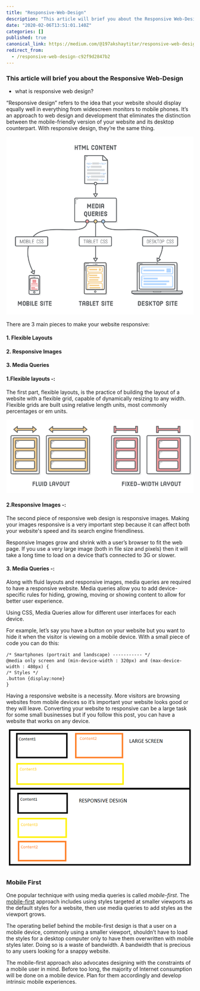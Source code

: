 ```yaml
---
title: "Responsive-Web-Design"
description: "This article will brief you about the Responsive Web-Design"
date: "2020-02-06T13:51:01.140Z"
categories: []
published: true
canonical_link: https://medium.com/@197akshaytitar/responsive-web-design-c92f9d2847b2
redirect_from:
  - /responsive-web-design-c92f9d2847b2
---
```


### This article will brief you about the Responsive Web-Design

-   what is responsive web design?

“Responsive design” refers to the idea that your website should display equally well in everything from widescreen monitors to mobile phones. It’s an approach to web design and development that eliminates the distinction between the mobile-friendly version of your website and its desktop counterpart. With responsive design, they’re the same thing.

![The basic concept of web design](./asset-1.png)

There are 3 main pieces to make your website responsive:

#### 1\. Flexible Layouts

#### 2\. Responsive Images

#### 3\. Media Queries

#### 1.Flexible layouts -:

The first part, flexible layouts, is the practice of building the layout of a website with a flexible grid, capable of dynamically resizing to any width. Flexible grids are built using relative length units, most commonly percentages or em units.

![](./asset-2.png)

#### 2.Responsive Images -:

The second piece of responsive web design is responsive images. Making your images responsive is a very important step because it can affect both your website's speed and its search engine friendliness.

Responsive Images grow and shrink with a user’s browser to fit the web page. If you use a very large image (both in file size and pixels) then it will take a long time to load on a device that’s connected to 3G or slower.

#### 3\. Media Queries -:

Along with fluid layouts and responsive images, media queries are required to have a responsive website. Media queries allow you to add device-specific rules for hiding, growing, moving or showing content to allow for better user experience.

Using CSS, Media Queries allow for different user interfaces for each device.

For example, let’s say you have a button on your website but you want to hide it when the visitor is viewing on a mobile device. With a small piece of code you can do this:

```
/* Smartphones (portrait and landscape) ----------- */
@media only screen and (min-device-width : 320px) and (max-device-width : 480px) {
/* Styles */
.button {display:none}
}
```

Having a responsive website is a necessity. More visitors are browsing websites from mobile devices so it’s important your website looks good or they will leave. Converting your website to responsive can be a large task for some small businesses but if you follow this post, you can have a website that works on any device.

![](./asset-3.png)

### Mobile First

One popular technique with using media queries is called _mobile-first_. The [mobile-first](http://www.lukew.com/presos/preso.asp?26) approach includes using styles targeted at smaller viewports as the default styles for a website, then use media queries to add styles as the viewport grows.

The operating belief behind the mobile-first design is that a user on a mobile device, commonly using a smaller viewport, shouldn’t have to load the styles for a desktop computer only to have them overwritten with mobile styles later. Doing so is a waste of bandwidth. A bandwidth that is precious to any users looking for a snappy website.

The mobile-first approach also advocates designing with the constraints of a mobile user in mind. Before too long, the majority of Internet consumption will be done on a mobile device. Plan for them accordingly and develop intrinsic mobile experiences.
